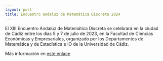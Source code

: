 ```yaml
---
layout: post
title: Encuentro andaluz de Matemática Discreta 2024
---
```


El XIII Encuentro Andaluz de Matemática Discreta se celebrará en la ciudad de Cádiz entre los días 5 y 7 de julio de 2023, en la Facultad de Ciencias Económicas y Empresariales, organizado por los Departamentos de Matemática y de Estadística e IO de la Universidad de Cádiz.

Más información en [este enlace](https://xiiieamd.uca.es/).
